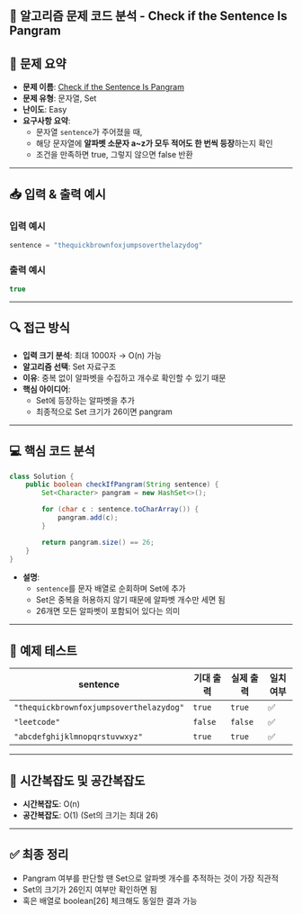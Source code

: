 ## 🧠 알고리즘 문제 코드 분석 - Check if the Sentence Is Pangram

## 📌 문제 요약
- **문제 이름**: [Check if the Sentence Is Pangram](https://leetcode.com/problems/check-if-the-sentence-is-pangram/description/)
- **문제 유형**: 문자열, Set
- **난이도**: Easy
- **요구사항 요약**:
  - 문자열 `sentence`가 주어졌을 때,
  - 해당 문자열에 **알파벳 소문자 a~z가 모두 적어도 한 번씩 등장**하는지 확인
  - 조건을 만족하면 true, 그렇지 않으면 false 반환

---

## 📥 입력 & 출력 예시

### 입력 예시
```java
sentence = "thequickbrownfoxjumpsoverthelazydog"
```

### 출력 예시
```java
true
```

---

## 🔍 접근 방식

- **입력 크기 분석**: 최대 1000자 → O(n) 가능
- **알고리즘 선택**: Set 자료구조
- **이유**: 중복 없이 알파벳을 수집하고 개수로 확인할 수 있기 때문
- **핵심 아이디어**:
  - Set에 등장하는 알파벳을 추가
  - 최종적으로 Set 크기가 26이면 pangram

---

## 💻 핵심 코드 분석

```java
class Solution {
    public boolean checkIfPangram(String sentence) {
        Set<Character> pangram = new HashSet<>();

        for (char c : sentence.toCharArray()) {
            pangram.add(c);
        }

        return pangram.size() == 26;
    }
}
```

- **설명**:
  - `sentence`를 문자 배열로 순회하며 Set에 추가
  - Set은 중복을 허용하지 않기 때문에 알파벳 개수만 세면 됨
  - 26개면 모든 알파벳이 포함되어 있다는 의미

---

## 🧪 예제 테스트

| sentence | 기대 출력 | 실제 출력 | 일치 여부 |
|----------|-------------|--------------|------------|
| `"thequickbrownfoxjumpsoverthelazydog"` | `true` | `true` | ✅ |
| `"leetcode"` | `false` | `false` | ✅ |
| `"abcdefghijklmnopqrstuvwxyz"` | `true` | `true` | ✅ |

---

## 📝 시간복잡도 및 공간복잡도

- **시간복잡도**: O(n)
- **공간복잡도**: O(1) (Set의 크기는 최대 26)

---

## ✅ 최종 정리

- Pangram 여부를 판단할 땐 Set으로 알파벳 개수를 추적하는 것이 가장 직관적
- Set의 크기가 26인지 여부만 확인하면 됨
- 혹은 배열로 boolean[26] 체크해도 동일한 결과 가능